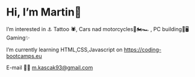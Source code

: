 # Hi, I’m Martin👋 

I’m interested in ⚓ Tattoo 🕷, Cars nad motorcycles🚗🏍🏎 , PC building🔞🖥 Gaming✨

I’m currently learning HTML,CSS,Javascript on  https://coding-bootcamps.eu

E-mail 📩📩 m.kascak93@gmail.com






<!---
KAMA-Kasckak-Martin/KAMA-Kasckak-Martin is a ✨ special ✨ repository because its `README.md` (this file) appears on your GitHub profile.
You can click the Preview link to take a look at your changes.
--->
